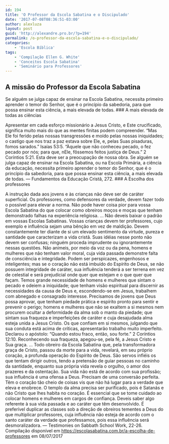 ```yaml
---
id: 194
title: 'O Professor da Escola Sabatina e o Discipulado'
date: '2017-07-08T08:36:51-03:00'
author: alexluza
layout: post
guid: 'http://alexandre.pro.br/?p=194'
permalink: /o-professor-da-escola-sabatina-e-o-discipulado/
categories:
    - 'Escola Bíblica'
tags:
    - 'Compilação Ellen G. White'
    - 'Conceitos Escola Sabatina'
    - 'Seminário para Professores'
---
```


## A missão do Professor da Escola Sabatina

Se alguém se julga capaz de ensinar na Escola Sabatina, necessita primeiro aprender o temor do Senhor, que é o princípio da sabedoria, para que possa ensinar esta ciência, a mais elevada de todas. ### A mais elevada de todas as ciências

Apresentar em cada esforço missionário a Jesus Cristo, e Este crucificado, significa muito mais do que as mentes finitas podem compreender. “Mas Ele foi ferido pelas nossas transgressões e moído pelas nossas iniquidades; o castigo que nos traz a paz estava sobre Ele, e, pelas Suas pisaduras, fomos sarados.” Isaías 53:5. “Àquele que não conheceu pecado, o fez pecado por nós; para que, nEle, fôssemos feitos justiça de Deus.” 2 Coríntios 5:21. Esta deve ser a preocupação de nossa obra. Se alguém se julga capaz de ensinar na Escola Sabatina, ou na Escola Primária, a ciência da educação, necessita primeiro aprender o temor do Senhor, que é o princípio da sabedoria, para que possa ensinar esta ciência, a mais elevada de todas. — Fundamentos da Educação Cristã, 272. ### A Escolha dos professores

A instrução dada aos jovens e às crianças não deve ser de caráter superficial. Os professores, como defensores da verdade, devem fazer todo o possível para elevar a norma. Não pode haver coisa pior para vossa Escola Sabatina do que colocar como obreiros moços e moças que tenham demonstrado falhas na experiência religiosa. … Não deveis baixar o padrão em vossas Escolas Sabatinas. Vossas crianças devem ter professores, cujo exemplo e influência sejam uma bênção em vez de maldição. Devem constantemente ter diante de si um elevado sentimento da virtude, pureza e santidade que caracterizam a vida cristã. Suas idéias nesse ponto não devem ser confusas; ninguém proceda imprudente ou ignorantemente nessas questões. Não animeis, por meio da voz ou da pena, homens e mulheres que não tenham valor moral, cuja vida passada demonstre falta de consciência e integridade. Podem ser perspicazes, engenhosos e inteligentes; mas se o coração não está imbuído do Espírito de Deus, se não possuem integridade de caráter, sua influência tenderá a ser terrena em vez de celestial e será prejudicial onde quer que estejam e o que quer que façam. Temos grande necessidade de homens e mulheres que sintam o pecado e odeiem a iniquidade; que tenham visão espiritual para discernir as necessidades da causa de Deus e, escondendo-se em Jesus, trabalhem com abnegado e consagrado interesse. Precisamos de jovens que Deus possa aprovar, que tenham piedade prática e espírito pronto para sentir e prevenir o perigo; homens e mulheres que não se exaltem a si mesmos nem procurem ocultar a deformidade da alma sob o manto da piedade; que sintam sua fraqueza e imperfeições de caráter e cuja desajudada alma esteja unida a Jesus Cristo. Os que confiam em si mesmos, julgando que sua conduta está acima de críticas, apresentarão trabalho muito imperfeito. Declarou o apóstolo: “Quando estou fraco, então, sou forte.” 2 Coríntios 12:10. Reconhecendo sua fraqueza, apegou-se, pela fé, a Jesus Cristo e Sua graça. … Todo obreiro da Escola Sabatina que, pela transformadora graça de Cristo, passou da morte para a vida, revelará, em seu próprio coração, a profunda operação do Espírito de Deus. São servos infiéis os que tentam dirigir outros, tendo a pretensão de guiar pessoas no caminho da santidade, enquanto sua própria vida revela o orgulho, o amor dos prazeres e da ostentação. Sua vida não está de acordo com sua profissão; sua influência é uma ofensa a Deus. Precisam de uma conversão perfeita. Têm o coração tão cheio de coisas vis que não há lugar para a verdade que eleva e enobrece. O templo da alma precisa ser purificado, pois é Satanás e não Cristo que lhes habita no coração. É essencial que se tome cuidado ao colocar homens e mulheres em cargos de confiança. Deveis saber algo referente à sua vida passada e ao caráter que têm desenvolvido. É preferível duplicar as classes sob a direção de obreiros tementes a Deus do que multiplicar professores, cuja influência não esteja de acordo com o santo caráter da verdade que professamos, pois essa influência será desmoralizadora. — Testimonies on Sabbath School Work, 22-26. Compilação disponível em https://escolasabatina.com.br/a-escolha-de-professores em 08/07/2017